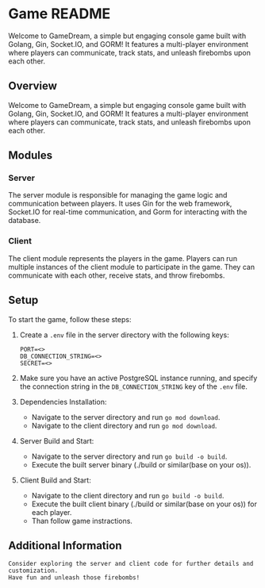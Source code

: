 # Game README

Welcome to GameDream, a simple but engaging console game built with Golang, Gin, Socket.IO, and GORM! It features a multi-player environment where players can communicate, track stats, and unleash firebombs upon each other.

## Overview

Welcome to GameDream, a simple but engaging console game built with Golang, Gin, Socket.IO, and GORM! It features a multi-player environment where players can communicate, track stats, and unleash firebombs upon each other.

## Modules

### Server

The server module is responsible for managing the game logic and communication between players. It uses Gin for the web framework, Socket.IO for real-time communication, and Gorm for interacting with the database.

### Client

The client module represents the players in the game. Players can run multiple instances of the client module to participate in the game. They can communicate with each other, receive stats, and throw firebombs.

## Setup

To start the game, follow these steps:

1. Create a <code>.env</code> file in the server directory with the following keys:

   ```
   PORT=<>
   DB_CONNECTION_STRING=<>
   SECRET=<>
   ```

2. Make sure you have an active PostgreSQL instance running, and specify the connection string in the <code>DB_CONNECTION_STRING</code> key of the <code>.env</code> file.

3. Dependencies Installation:
   <ul>
       <li>Navigate to the server directory and run <code>go mod download</code>.</li>
       <li>Navigate to the client directory and run <code>go mod download</code>.</li>
   </ul>

4. Server Build and Start:
    <ul>
        <li>Navigate to the server directory and run <code>go build -o build</code>.</li>
        <li>Execute the built server binary (./build or similar(base on your os)).</li>
    </ul>

5. Client Build and Start:
    <ul>
        <li>Navigate to the client directory and run <code>go build -o build</code>.</li>
        <li>Execute the built client binary (./build or similar(base on your os)) for each player.</li>
        <li>Than follow game instractions.</li>
    </ul>

## Additional Information

    Consider exploring the server and client code for further details and customization.
    Have fun and unleash those firebombs!
